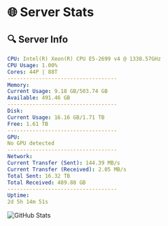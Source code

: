 # 🌐 Server Stats
## 🔍 Server Info
```yaml
CPU: Intel(R) Xeon(R) CPU E5-2699 v4 @ 1338.57GHz
CPU Usage: 1.00%
Cores: 44P | 88T
-----------------------------------
Memory:
Current Usage: 9.18 GB/503.74 GB
Available: 491.46 GB
-----------------------------------
Disk:
Current Usage: 16.16 GB/1.71 TB
Free: 1.61 TB
-----------------------------------
GPU:
No GPU detected
-----------------------------------
Network:
Current Transfer (Sent): 144.39 MB/s
Current Transfer (Received): 2.05 MB/s
Total Sent: 16.32 TB
Total Received: 489.88 GB
-----------------------------------
Uptime:
2d 5h 14m 51s
```
![GitHub Stats](https://img.shields.io/badge/Updated-2025-02-10_03:58:09-blue)